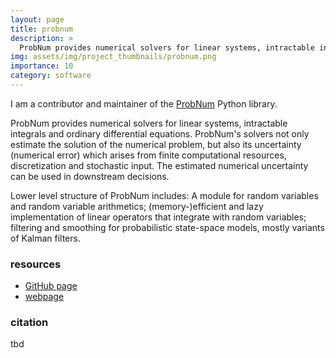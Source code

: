 ```yaml
---
layout: page
title: probnum
description: >
  ProbNum provides numerical solvers for linear systems, intractable integrals and ordinary differential equations.
img: assets/img/project_thumbnails/probnum.png
importance: 10
category: software
---
```


I am a contributor and maintainer of the [ProbNum](https://github.com/probabilistic-numerics/probnum) Python library.

ProbNum provides numerical solvers for linear systems, intractable integrals and ordinary differential equations.
ProbNum's solvers not only estimate the solution of the numerical problem, but also its uncertainty (numerical error) which 
arises from finite computational resources, discretization and stochastic input. 
The estimated numerical uncertainty can be used in downstream decisions.

Lower level structure of ProbNum includes: A module for random variables and random variable arithmetics;
(memory-)efficient and lazy implementation of linear operators that integrate with random variables;
filtering and smoothing for probabilistic state-space models, mostly variants of Kalman filters.

### resources

- [GitHub page](https://github.com/probabilistic-numerics/probnum) 
- [webpage](http://pobnum.org) 


### citation

tbd
